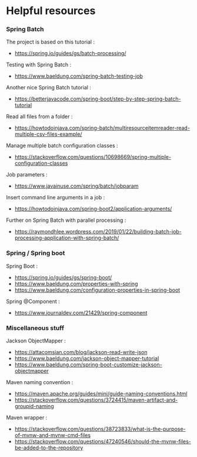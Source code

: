 # Helpful resources

### Spring Batch

The project is based on this tutorial :
- https://spring.io/guides/gs/batch-processing/

Testing with Spring Batch :
- https://www.baeldung.com/spring-batch-testing-job

Another nice Spring Batch tutorial :
- https://betterjavacode.com/spring-boot/step-by-step-spring-batch-tutorial

Read all files from a folder :
- https://howtodoinjava.com/spring-batch/multiresourceitemreader-read-multiple-csv-files-example/

Manage multiple batch configuration classes :
- https://stackoverflow.com/questions/10698669/spring-multiple-configuration-classes

Job parameters :
- https://www.javainuse.com/spring/batch/jobparam

Insert command line arguments in a job :
- https://howtodoinjava.com/spring-boot2/application-arguments/

Further on Spring Batch with parallel processing :
- https://raymondhlee.wordpress.com/2019/01/22/building-batch-job-processing-application-with-spring-batch/

### Spring / Spring boot

Spring Boot :
- https://spring.io/guides/gs/spring-boot/
- https://www.baeldung.com/properties-with-spring
- https://www.baeldung.com/configuration-properties-in-spring-boot

Spring \@Component :
- https://www.journaldev.com/21429/spring-component

### Miscellaneous stuff

Jackson ObjectMapper :
- https://attacomsian.com/blog/jackson-read-write-json
- https://www.baeldung.com/jackson-object-mapper-tutorial
- https://www.baeldung.com/spring-boot-customize-jackson-objectmapper

Maven naming convention :
- https://maven.apache.org/guides/mini/guide-naming-conventions.html
- https://stackoverflow.com/questions/3724415/maven-artifact-and-groupid-naming

Maven wrapper :
- https://stackoverflow.com/questions/38723833/what-is-the-purpose-of-mvnw-and-mvnw-cmd-files
- https://stackoverflow.com/questions/47240546/should-the-mvnw-files-be-added-to-the-repository
